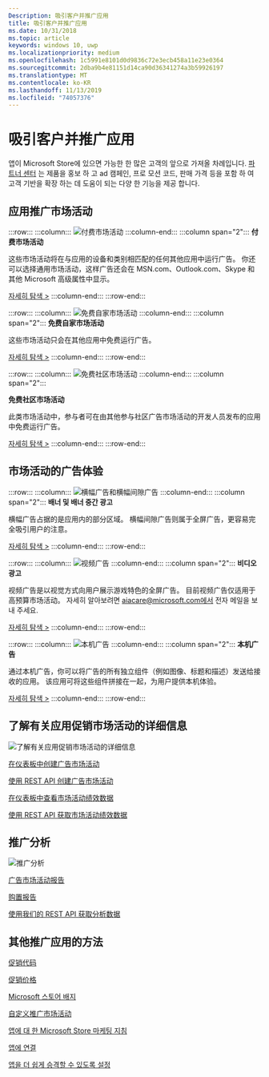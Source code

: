 ```yaml
---
Description: 吸引客户并推广应用
title: 吸引客户并推广应用
ms.date: 10/31/2018
ms.topic: article
keywords: windows 10, uwp
ms.localizationpriority: medium
ms.openlocfilehash: 1c5991e8101d0d9836c72e3ecb458a11e23e0364
ms.sourcegitcommit: 2dba9b4e81151d14ca90d36341274a3b59926197
ms.translationtype: MT
ms.contentlocale: ko-KR
ms.lasthandoff: 11/13/2019
ms.locfileid: "74057376"
---
```

# <a name="attract-customers-and-promote-your-apps"></a>吸引客户并推广应用

앱이 Microsoft Store에 있으면 가능한 한 많은 고객의 앞으로 가져올 차례입니다. [파트너 센터](https://partner.microsoft.com/dashboard) 는 제품을 홍보 하 고 ad 캠페인, 프로 모션 코드, 판매 가격 등을 포함 하 여 고객 기반을 확장 하는 데 도움이 되는 다양 한 기능을 제공 합니다.

## <a name="app-promotion-campaigns"></a>应用推广市场活动

:::row:::
    :::column:::
        ![付费市场活动](images/ads-paid-campaign.png)
    :::column-end:::
    :::column span="2":::
**付费市场活动**

这些市场活动将在与应用的设备和类别相匹配的任何其他应用中运行广告。 你还可以选择通用市场活动，这样广告还会在 MSN.com、Outlook.com、Skype 和其他 Microsoft 高级属性中显示。

[자세히 탐색 >](create-an-ad-campaign-for-your-app.md)
    :::column-end:::
:::row-end:::

:::row:::
    :::column:::
        ![免费自家市场活动](images/ads-house-campaign.png)
    :::column-end:::
    :::column span="2":::
**免费自家市场活动**

这些市场活动只会在其他应用中免费运行广告。

[자세히 탐색 >](about-house-ads.md)
    :::column-end:::
:::row-end:::

:::row:::
    :::column:::
        ![免费社区市场活动](images/ads-community-campaign.png)
    :::column-end:::
    :::column span="2":::
    
**免费社区市场活动**

此类市场活动中，参与者可在由其他参与社区广告市场活动的开发人员发布的应用中免费运行广告。

[자세히 탐색 >](create-an-ad-campaign-for-your-app.md)
    :::column-end:::
:::row-end:::

## <a name="ad-experiences-for-campaigns"></a>市场活动的广告体验

:::row:::
    :::column:::
        ![横幅广告和横幅间隙广告](images/ads-ban-example.png)
    :::column-end:::
    :::column span="2":::
**배너 및 배너 중간 광고**

横幅广告占据的是应用内的部分区域。 横幅间隙广告则属于全屏广告，更容易完全吸引用户的注意。

[자세히 탐색 >](../monetize/supported-ad-sizes-for-banner-ads.md)
    :::column-end:::
:::row-end:::

:::row:::
    :::column:::
        ![视频广告](images/ads-video-example.png)
    :::column-end:::
    :::column span="2":::
**비디오 광고**

视频广告是以视觉方式向用户展示游戏特色的全屏广告。 目前视频广告仅适用于高预算市场活动。 자세히 알아보려면 aiacare@microsoft.com에서 전자 메일을 보내 주세요.

[자세히 탐색 >](../monetize/interstitial-ads.md)
    :::column-end:::
:::row-end:::

:::row:::
    :::column:::
        ![本机广告](images/ads-native-example.png)
    :::column-end:::
    :::column span="2":::
**本机广告**

通过本机广告，你可以将广告的所有独立组件（例如图像、标题和描述）发送给接收的应用。 该应用可将这些组件拼接在一起，为用户提供本机体验。

[자세히 탐색 >](../monetize/native-ads.md)
    :::column-end:::
:::row-end:::

## <a name="learn-more-about-app-promotion-campaigns"></a>了解有关应用促销市场活动的详细信息

![了解有关应用促销市场活动的详细信息](images/app-promotion-campaigns.png)

[在仪表板中创建广告市场活动](create-an-ad-campaign-for-your-app.md)

[使用 REST API 创建广告市场活动](https://docs.microsoft.com/windows/uwp/monetize/run-ad-campaigns-using-windows-store-services)

[在仪表板中查看市场活动绩效数据](promote-your-app-report.md)

[使用 REST API 获取市场活动绩效数据](https://docs.microsoft.com/windows/uwp/monetize/)

## <a name="promotion-analytics"></a>推广分析

![推广分析](images/ads-promotion-analytics.png)

[广告市场活动报告](promote-your-app-report.md)

[购置报告](acquisitions-report.md)

[使用我们的 REST API 获取分析数据](https://docs.microsoft.com/windows/uwp/monetize/access-analytics-data-using-windows-store-services)

## <a name="other-ways-to-promote-your-app"></a>其他推广应用的方法

[促销代码](generate-promotional-codes.md)

[促销价格](put-apps-and-add-ons-on-sale.md)

[Microsoft 스토어 배지](https://developer.microsoft.com/store/badges)

[自定义推广市场活动](create-a-custom-app-promotion-campaign.md)

[앱에 대 한 Microsoft Store 마케팅 지침](app-marketing-guidelines.md)

[앱에 연결](link-to-your-app.md)

[앱을 더 쉽게 승격할 수 있도록 설정](make-your-app-easier-to-promote.md)
